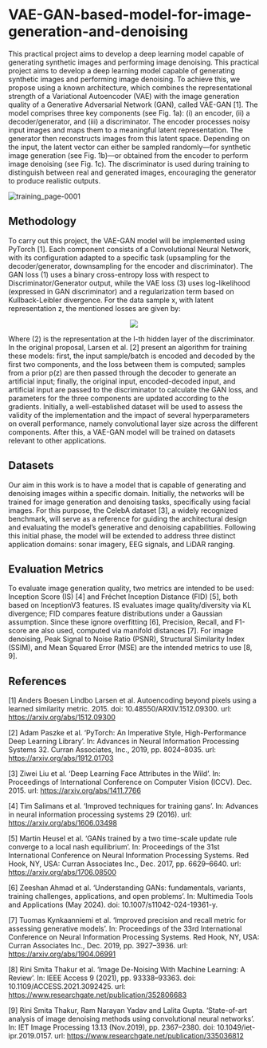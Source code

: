 # VAE-GAN-based-model-for-image-generation-and-denoising
This practical project aims to develop a deep learning model capable of generating synthetic images and performing image denoising. This practical project aims to develop a deep learning model capable of generating synthetic images and performing image denoising. To achieve this, we propose using a known architecture, which combines the representational strength of a Variational Autoencoder (VAE) with the image generation quality of a Generative Adversarial Network (GAN), called VAE-GAN [1]. The model comprises three key components (see Fig. 1a): (i) an encoder, (ii) a decoder/generator, and (iii) a discriminator. The encoder processes noisy input images and maps them to a meaningful latent representation. The generator then reconstructs images from this latent space. Depending on the input, the latent vector can either be sampled randomly—for synthetic image generation (see Fig. 1b)—or obtained from the encoder to perform image denoising (see Fig. 1c). The discriminator is used during training to distinguish between real and generated images, encouraging the generator to produce realistic outputs.

![training_page-0001](https://github.com/user-attachments/assets/634038b2-a30a-4156-8125-25d9efe656e7)

## Methodology

To carry out this project, the VAE-GAN model will be implemented using PyTorch [1]. Each component consists of a Convolutional Neural Network, with its configuration adapted to a specific task (upsampling for the decoder/generator, downsampling for the encoder and discriminator). The GAN loss (1) uses a binary cross-entropy loss with respect to Discriminator/Generator output, while the VAE loss (3) uses log-likelihood (expressed in GAN discriminator) and a regularization term based on Kullback-Leibler divergence. For the data sample x, with latent representation z, the mentioned losses are given by:

<p align="center">
  <img src="https://latex.codecogs.com/png.latex?\dpi{200}\bg{white}\begin{matrix*}\color{white}{000000000000000000000000000000000000000000000}&\\\mathcal{L}=\mathcal{L}_{\text{Dis}_l}+\mathcal{L}_{\text{prior}}+\mathcal{L}_{\text{GAN}}\\\mathcal{L}_{\text{GAN}}=\log(\text{Dis}(x))+\log(1-\text{Dis}(\text{Gen}(z)))&(1)\color{white}{00}\\\mathcal{L}_{\text{Dis}_l}=-\mathbb{E}_{q(z|x)}\left[\log{p(\text{Dis}_l(x)|z)}\right]&(2)\color{white}{00}\\\mathcal{L}_{\text{prior}}=\text{D}_{\text{KL}}(q(z|x)\|p(z))&(3)\color{white}{00}\\\color{white}{000000000000000000000000000000000000000000000}\end{matrix*}"/>
</p>

Where (2) is the representation at the l-th hidden layer of the discriminator. In the original proposal, Larsen et al. [2] present an algorithm for training these models: first, the input sample/batch is encoded and decoded by the first two components, and the loss between them is computed; samples from a prior p(z) are then passed through the decoder to generate an artificial input; finally, the original input, encoded-decoded input, and artificial input are passed to the discriminator to calculate the GAN loss, and parameters for the three components are updated according to the gradients. Initially, a well-established dataset will be used to assess the validity of the implementation and the impact of several hyperparameters on overall performance, namely convolutional layer size across the different components. After this, a VAE-GAN model will be trained on datasets relevant to other applications.

## Datasets

Our aim in this work is to have a model that is capable of generating and denoising images within a specific domain. Initially, the networks will be trained for image generation and denoising tasks, specifically using facial images. For this purpose, the CelebA dataset [3], a widely recognized benchmark, will serve as a reference for guiding the architectural design and evaluating the model’s generative and denoising capabilities. Following this initial phase, the model will be extended to address three distinct application domains: sonar imagery, EEG signals, and LiDAR ranging.

## Evaluation Metrics

To evaluate image generation quality, two metrics are intended to be used: Inception Score (IS) [4] and Fréchet Inception Distance (FID) [5], both based on InceptionV3 features. IS evaluates image quality/diversity via KL divergence; FID compares feature distributions under a Gaussian assumption. Since these ignore overfitting [6], Precision, Recall, and F1-score are also used, computed via manifold distances [7]. For image denoising, Peak Signal to Noise Ratio (PSNR), Structural Similarity Index (SSIM), and Mean Squared Error (MSE) are the intended metrics to use [8, 9].

## References
[1] Anders Boesen Lindbo Larsen et al. Autoencoding beyond pixels using a learned similarity metric. 2015. doi: 10.48550/ARXIV.1512.09300. url: https://arxiv.org/abs/1512.09300

[2] Adam Paszke et al. ‘PyTorch: An Imperative Style, High-Performance Deep Learning Library’. In: Advances in Neural Information Processing Systems 32. Curran Associates, Inc., 2019, pp. 8024–8035. url: https://arxiv.org/abs/1912.01703

[3] Ziwei Liu et al. ‘Deep Learning Face Attributes in the Wild’. In: Proceedings of International Conference on Computer Vision (ICCV). Dec. 2015. url: https://arxiv.org/abs/1411.7766

[4] Tim Salimans et al. ‘Improved techniques for training gans’. In: Advances in neural information processing systems 29 (2016). url: https://arxiv.org/abs/1606.03498

[5] Martin Heusel et al. ‘GANs trained by a two time-scale update rule converge to a local nash equilibrium’. In: Proceedings of the 31st International Conference on Neural Information Processing Systems. Red Hook, NY, USA: Curran Associates Inc., Dec. 2017, pp. 6629–6640. url: https://arxiv.org/abs/1706.08500

[6] Zeeshan Ahmad et al. ‘Understanding GANs: fundamentals, variants, training challenges, applications, and open problems’. In: Multimedia Tools and Applications (May 2024). doi: 10.1007/s11042-024-19361-y.

[7] Tuomas Kynkaanniemi et al. ‘Improved precision and recall metric for assessing generative models’. In: Proceedings of the 33rd International Conference on Neural Information Processing Systems. Red Hook, NY, USA: Curran Associates Inc., Dec. 2019, pp. 3927–3936.  url: https://arxiv.org/abs/1904.06991

[8] Rini Smita Thakur et al. ‘Image De-Noising With Machine Learning: A Review’. In: IEEE Access 9 (2021), pp. 93338–93363. doi: 10.1109/ACCESS.2021.3092425. url: https://www.researchgate.net/publication/352806683

[9] Rini Smita Thakur, Ram Narayan Yadav and Lalita Gupta. ‘State-of-art analysis of image denoising methods using convolutional neural networks’. In: IET Image Processing 13.13 (Nov.2019), pp. 2367–2380. doi: 10.1049/iet-ipr.2019.0157.  url: https://www.researchgate.net/publication/335036812
